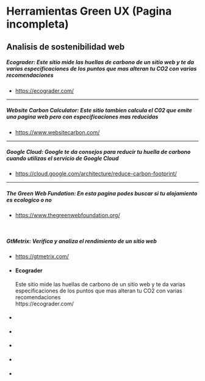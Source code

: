 # Herramientas Green UX (Pagina incompleta)

## Analisis de sostenibilidad web


#####  Ecograder: Este sitio mide las huellas de carbono de un sitio web y te da varias especificaciones de los puntos que mas alteran tu CO2 con varias recomendaciones
- https://ecograder.com/
***

##### Website Carbon Calculator: Este sitio tambien calcula el C02 que emite una pagina web pero con especificaciones mas reducidas
- https://www.websitecarbon.com/
***

#####  Google Cloud: Google te da consejos para reducir tu huella de carbono cuando utilizas el servicio de Google Cloud
- https://cloud.google.com/architecture/reduce-carbon-footprint/
***

##### The Green Web Fundation: En esta pagina podes buscar si tu alojamiento es ecologico o no
- https://www.thegreenwebfoundation.org/
<br>

##### GtMetrix: Verifica y analiza el rendimiento de un sitio web
- https://gtmetrix.com/

<ul>
    <li><h4>Ecograder</h4>Este sitio mide las huellas de carbono de un sitio web y te da varias especificaciones de los puntos que mas alteran tu CO2 con varias recomendaciones <br> https://ecograder.com/</li>
    <li><h4></h4></li>
    <li><h4></h4></li>
    <li><h4></h4></li>
    <li><h4></h4></li>
    <li><h4></h4></li>
</ul>
